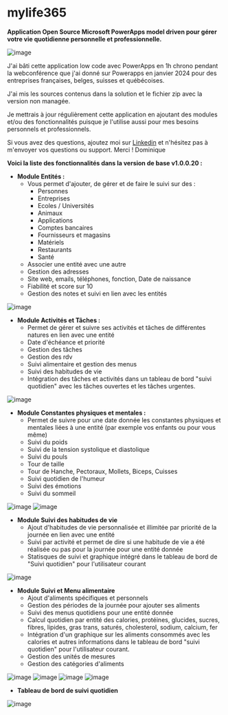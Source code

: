 # mylife365
**Application Open Source Microsoft PowerApps model driven pour gérer votre vie quotidienne personnelle et professionnelle.**

![image](https://github.com/nuage365/mylife365/assets/102873102/518eba98-136f-4c9c-9cec-1eeea3740699)

J'ai bâti cette application low code avec PowerApps en 1h chrono pendant la webconférence que j'ai donné sur Powerapps en janvier 2024 pour des entreprises françaises, belges, suisses et québécoises.

J'ai mis les sources contenus dans la solution et le fichier zip avec la version non managée.

Je mettrais à jour régulièrement cette application en ajoutant des modules et/ou des fonctionnalités puisque je l'utilise aussi pour mes besoins personnels et professionnels.

Si vous avez des questions, ajoutez moi sur [Linkedin](https://www.linkedin.com/in/dominiquedelaire/) et n'hésitez pas à m'envoyer vos questions ou support. Merci ! Dominique

**Voici la liste des fonctionnalités dans la version de base v1.0.0.20 :**

- **Module Entités :**
  - Vous permet d'ajouter, de gérer et de faire le suivi sur des :
    - Personnes
    - Entreprises
    - Ecoles / Universités
    - Animaux
    - Applications
    - Comptes bancaires
    - Fournisseurs et magasins
    - Matériels
    - Restaurants
    - Santé
  - Associer une entité avec une autre
  - Gestion des adresses
  - Site web, emails, téléphones, fonction, Date de naissance
  - Fiabilité et score sur 10
  - Gestion des notes et suivi en lien avec les entités
    
![image](https://github.com/nuage365/mylife365/assets/102873102/19fa8b55-13d1-4c9c-856f-fe0d5f34a359)

- **Module Activités et Tâches :**
  - Permet de gérer et suivre ses activités et tâches de différentes natures en lien avec une entité
  - Date d'échéance et priorité
  - Gestion des tâches
  - Gestion des rdv
  - Suivi alimentaire et gestion des menus
  - Suivi des habitudes de vie
  - Intégration des tâches et activités dans un tableau de bord "suivi quotidien" avec les tâches ouvertes et les tâches urgentes.

![image](https://github.com/nuage365/mylife365/assets/102873102/358aa21b-d713-4c7a-aca2-61d9765c316d)

- **Module Constantes physiques et mentales :**
  - Permet de suivre pour une date donnée les constantes physiques et mentales liées à une entité (par exemple vos enfants ou pour vous même)
  - Suivi du poids
  - Suivi de la tension systolique et diastolique
  - Suivi du pouls
  - Tour de taille
  - Tour de Hanche, Pectoraux, Mollets, Biceps, Cuisses
  - Suivi quotidien de l'humeur
  - Suivi des émotions
  - Suivi du sommeil

![image](https://github.com/nuage365/mylife365/assets/102873102/58633e8d-2af0-4553-8cf4-ab1d025bc14c)
![image](https://github.com/nuage365/mylife365/assets/102873102/26eb798a-f18c-4bef-9f8d-481af13ecad2)


- **Module Suivi des habitudes de vie**
  - Ajout d'habitudes de vie personnalisée et illimitée par priorité de la journée en lien avec une entité
  - Suivi par activité et permet de dire si une habitude de vie a été réalisée ou pas pour la journée pour une entité donnée
  - Statisques de suivi et graphique intégré dans le tableau de bord de "Suivi quotidien" pour l'utilisateur courant

![image](https://github.com/nuage365/mylife365/assets/102873102/52068e2b-85ca-44bb-83d1-980823199a1c)


- **Module Suivi et Menu alimentaire**
  - Ajout d'aliments spécifiques et personnels
  - Gestion des périodes de la journée pour ajouter ses aliments
  - Suivi des menus quotidiens pour une entité donnée
  - Calcul quotidien par entité des calories, protéines, glucides, sucres, fibres, lipides, gras trans, saturés, cholesterol, sodium, calcium, fer
  - Intégration d'un graphique sur les aliments consommés avec les calories et autres informations dans le tableau de bord "suivi quotidien" pour l'utilisateur courant.
  - Gestion des unités de mesures
  - Gestion des catégories d'aliments
 
![image](https://github.com/nuage365/mylife365/assets/102873102/00b613fa-3672-4c83-9ea1-1a21e5aae9f0)
![image](https://github.com/nuage365/mylife365/assets/102873102/16276139-a086-4ff5-9ee2-c96d76e5f0ce)
![image](https://github.com/nuage365/mylife365/assets/102873102/700e9890-e4dd-4197-af7a-62b9fe36405d)
![image](https://github.com/nuage365/mylife365/assets/102873102/b6cfac91-e6fd-4090-a111-1d956ce82f9d)

- **Tableau de bord de suivi quotidien**

![image](https://github.com/nuage365/mylife365/assets/102873102/518eba98-136f-4c9c-9cec-1eeea3740699)







